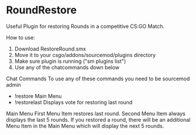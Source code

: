 # RoundRestore
Useful Plugin for restoring Rounds in a competitive CS:GO Match.

How to use:
1. Download RestoreRound.smx
2. Move it to your csgo/addons/sourcemod/plugins directory
3. Make sure plugin is running ("sm plugins list")
4. Use any of the chatcommands down below

Chat Commands
To use any of these commands you need to be sourcemod admin
- !restore          Main Menu
- !restorelast      Displays vote for restoring last round

Main Menu
First Menu Item restores last round.
Second Menu Item always displays the last 5 rounds.
If you restored a round, there will be an additional Menu Item in the Main Menu
which will display the next 5 rounds.
